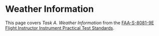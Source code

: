 # Weather Information

This page covers *Task A. Weather Information* from the [FAA-S-8081-9E Flight Instructor Instrument Practical Test Standards](https://www.faa.gov/training_testing/testing/acs/cfi_instrument_pts_9.pdf).

<!--@include: ./docs/includes/weather/weather-intro.md-->
<!--@include: ./docs/includes/weather/weather-sources.md | shift:1-->
<!--@include: ./docs/includes/weather/weather-products.md | shift:1-->
<!--@include: ./docs/includes/weather/meteorology.md | shift:1-->
<!--@include: ./docs/includes/weather/weather-onboard.md | shift:1-->
<!--@include: ./docs/includes/weather/weather-references.md | shift:1-->
